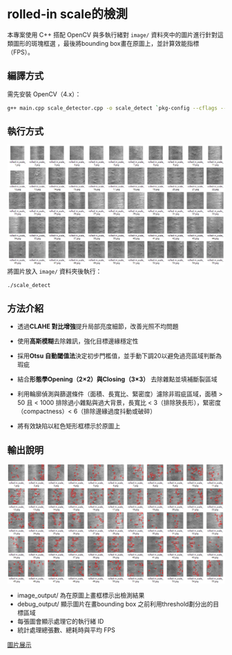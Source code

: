 # rolled-in scale的檢測

本專案使用 C++ 搭配 OpenCV 與多執行緒對 `image/` 資料夾中的圖片進行針對這類圖形的斑塊框選
，最後將bounding box畫在原圖上，並計算效能指標（FPS）。

##  編譯方式

需先安裝 OpenCV（4.x）：

```bash
g++ main.cpp scale_detector.cpp -o scale_detect `pkg-config --cflags --libs opencv4` -std=c++17 -pthread

```

##  執行方式
![image](https://github.com/langz824/threaded_opencv_demo/blob/scale_detector/scale.png)
將圖片放入 `image/` 資料夾後執行：

```bash
./scale_detect
```
##  方法介紹
- 透過**CLAHE 對比增強**提升局部亮度細節，改善光照不均問題

- 使用**高斯模糊**去除雜訊，強化目標邊緣穩定性

- 採用**Otsu 自動閾值法**決定初步門檻值，並手動下調20以避免過亮區域判斷為瑕疵

- 結合**形態學Opening（2×2）與Closing（3×3）** 去除雜點並填補斷裂區域

- 利用輪廓偵測與篩選條件（面積、長寬比、緊密度）濾除非瑕疵區域，面積 > 50 且 < 1000 排除過小雜點與過大背景，長寬比 < 3（排除狹長形），緊密度（compactness）< 6（排除邊緣過度抖動或破碎）

- 將有效缺陷以紅色矩形框標示於原圖上
##  輸出說明
![image](https://github.com/langz824/threaded_opencv_demo/blob/scale_detector/scale_output.png)
- image_output/ 為在原圖上畫框標示出檢測結果
- debug_output/ 顯示圖片在畫bounding box 之前利用threshold劃分出的目標區域
- 每張圖會顯示處理它的執行緒 ID
- 統計處理總張數、總耗時與平均 FPS

[圖片展示](<https://drive.google.com/drive/folders/1JLs98PNOchkLnGknqp4t-tphvkQ02PBz?hl=zh-TW>)